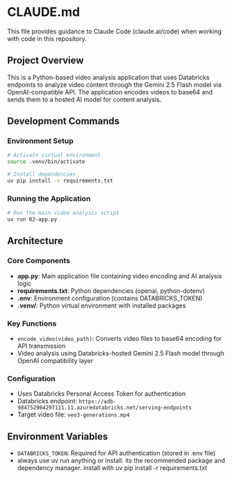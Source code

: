 # CLAUDE.md

This file provides guidance to Claude Code (claude.ai/code) when working with code in this repository.

## Project Overview

This is a Python-based video analysis application that uses Databricks endpoints to analyze video content through the Gemini 2.5 Flash model via OpenAI-compatible API. The application encodes videos to base64 and sends them to a hosted AI model for content analysis.

## Development Commands

### Environment Setup
```bash
# Activate virtual environment
source .venv/bin/activate

# Install dependencies
uv pip install -r requirements.txt
```

### Running the Application
```bash
# Run the main video analysis script
uv run 02-app.py
```

## Architecture

### Core Components
- **app.py**: Main application file containing video encoding and AI analysis logic
- **requirements.txt**: Python dependencies (openai, python-dotenv)
- **.env**: Environment configuration (contains DATABRICKS_TOKEN)
- **.venv/**: Python virtual environment with installed packages

### Key Functions
- `encode_video(video_path)`: Converts video files to base64 encoding for API transmission
- Video analysis using Databricks-hosted Gemini 2.5 Flash model through OpenAI compatibility layer

### Configuration
- Uses Databricks Personal Access Token for authentication
- Databricks endpoint: `https://adb-984752964297111.11.azuredatabricks.net/serving-endpoints`
- Target video file: `veo3-generations.mp4`

## Environment Variables
- `DATABRICKS_TOKEN`: Required for API authentication (stored in .env file)
- always use uv run anything or install. its the recommended package and dependency manager. install with uv pip install -r requirements.txt
